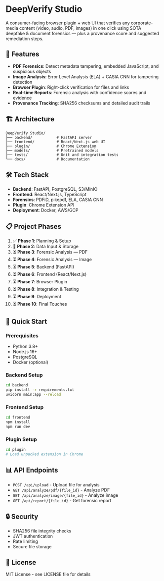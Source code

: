 # DeepVerify Studio

A consumer-facing browser plugin + web UI that verifies any corporate-media content (video, audio, PDF, images) in one click using SOTA deepfake & document forensics — plus a provenance score and suggested remediation steps.

## 🚀 Features

- **PDF Forensics**: Detect metadata tampering, embedded JavaScript, and suspicious objects
- **Image Analysis**: Error Level Analysis (ELA) + CASIA CNN for tampering detection
- **Browser Plugin**: Right-click verification for files and links
- **Real-time Reports**: Forensic analysis with confidence scores and evidence
- **Provenance Tracking**: SHA256 checksums and detailed audit trails

## 🏗️ Architecture

```
DeepVerify Studio/
├── backend/           # FastAPI server
├── frontend/          # React/Next.js web UI
├── plugin/            # Chrome Extension
├── models/            # Pretrained models
├── tests/             # Unit and integration tests
└── docs/              # Documentation
```

## 🛠️ Tech Stack

- **Backend**: FastAPI, PostgreSQL, S3/MinIO
- **Frontend**: React/Next.js, TypeScript
- **Forensics**: PDFiD, pikepdf, ELA, CASIA CNN
- **Plugin**: Chrome Extension API
- **Deployment**: Docker, AWS/GCP

## 📋 Project Phases

1. ✅ **Phase 1**: Planning & Setup
2. 🔄 **Phase 2**: Data Input & Storage
3. ⏳ **Phase 3**: Forensic Analysis — PDF
4. ⏳ **Phase 4**: Forensic Analysis — Image
5. ⏳ **Phase 5**: Backend (FastAPI)
6. ⏳ **Phase 6**: Frontend (React/Next.js)
7. ⏳ **Phase 7**: Browser Plugin
8. ⏳ **Phase 8**: Integration & Testing
9. ⏳ **Phase 9**: Deployment
10. ⏳ **Phase 10**: Final Touches

## 🚀 Quick Start

### Prerequisites
- Python 3.8+
- Node.js 16+
- PostgreSQL
- Docker (optional)

### Backend Setup
```bash
cd backend
pip install -r requirements.txt
uvicorn main:app --reload
```

### Frontend Setup
```bash
cd frontend
npm install
npm run dev
```

### Plugin Setup
```bash
cd plugin
# Load unpacked extension in Chrome
```

## 📊 API Endpoints

- `POST /api/upload` - Upload file for analysis
- `GET /api/analyze/pdf/{file_id}` - Analyze PDF
- `GET /api/analyze/image/{file_id}` - Analyze image
- `GET /api/report/{file_id}` - Get forensic report

## 🔒 Security

- SHA256 file integrity checks
- JWT authentication
- Rate limiting
- Secure file storage

## 📝 License

MIT License - see LICENSE file for details
